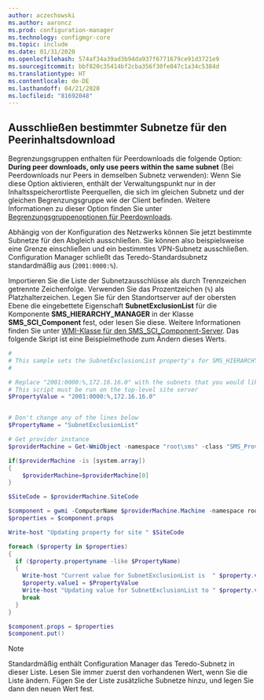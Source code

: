 ```yaml
---
author: aczechowski
ms.author: aaroncz
ms.prod: configuration-manager
ms.technology: configmgr-core
ms.topic: include
ms.date: 01/31/2020
ms.openlocfilehash: 574af34a39ad3b94da937f6771679ce91d3721e9
ms.sourcegitcommit: bbf820c35414bf2cba356f30fe047c1a34c5384d
ms.translationtype: HT
ms.contentlocale: de-DE
ms.lasthandoff: 04/21/2020
ms.locfileid: "81692048"
---
```

## <a name="exclude-certain-subnets-for-peer-content-download"></a><a name="bkmk_subnet"></a> Ausschließen bestimmter Subnetze für den Peerinhaltsdownload

<!--3555777-->

Begrenzungsgruppen enthalten für Peerdownloads die folgende Option: **During peer downloads, only use peers within the same subnet** (Bei Peerdownloads nur Peers in demselben Subnetz verwenden): Wenn Sie diese Option aktivieren, enthält der Verwaltungspunkt nur in der Inhaltsspeicherortliste Peerquellen, die sich im gleichen Subnetz und der gleichen Begrenzungsgruppe wie der Client befinden. Weitere Informationen zu dieser Option finden Sie unter [Begrenzungsgruppenoptionen für Peerdownloads](../../../../servers/deploy/configure/boundary-groups.md#bkmk_bgoptions).

Abhängig von der Konfiguration des Netzwerks können Sie jetzt bestimmte Subnetze für den Abgleich ausschließen. Sie können also beispielsweise eine Grenze einschließen und ein bestimmtes VPN-Subnetz ausschließen. Configuration Manager schließt das Teredo-Standardsubnetz standardmäßig aus (`2001:0000:%`).

Importieren Sie die Liste der Subnetzausschlüsse als durch Trennzeichen getrennte Zeichenfolge. Verwenden Sie das Prozentzeichen (`%`) als Platzhalterzeichen. Legen Sie für den Standortserver auf der obersten Ebene die eingebettete Eigenschaft **SubnetExclusionList** für die Komponente **SMS_HIERARCHY_MANAGER** in der Klasse **SMS_SCI_Component** fest, oder lesen Sie diese. Weitere Informationen finden Sie unter [WMI-Klasse für den SMS_SCI_Component-Server](../../../../../develop/reference/core/servers/configure/sms_sci_component-server-wmi-class.md). Das folgende Skript ist eine Beispielmethode zum Ändern dieses Werts.

```PowerShell
#
# This sample sets the SubnetExclusionList property's for SMS_HIERARCHY_MANAGER component for the top-level site
#

# Replace "2001:0000:%,172.16.16.0" with the subnets that you would like to exclude. It's a comma separated string.
# This script must be run on the top-level site server
$PropertyValue = "2001:0000:%,172.16.16.0"


# Don't change any of the lines below
$PropertyName = "SubnetExclusionList"

# Get provider instance
$providerMachine = Get-WmiObject -namespace "root\sms" -class "SMS_ProviderLocation"

if($providerMachine -is [system.array])
{
    $providerMachine=$providerMachine[0]
}

$SiteCode = $providerMachine.SiteCode

$component = gwmi -ComputerName $providerMachine.Machine -namespace root\sms\site_$SiteCode -query 'select comp.* from sms_sci_component comp join SMS_SCI_SiteDefinition sdef on sdef.SiteCode=comp.SiteCode where sdef.ParentSiteCode="" and comp.componentname="SMS_HIERARCHY_MANAGER"'
$properties = $component.props

Write-host "Updating property for site " $SiteCode

foreach ($property in $properties)
{
  if ($property.propertyname -like $PropertyName) 
  {
    Write-host "Current value for SubnetExclusionList is  " $property.value1
    $property.value1 = $PropertyValue
    Write-host "Updating value for SubnetExclusionList to " $property.value1
    break
  }
}

$component.props = $properties
$component.put()
```

> [!NOTE]
> Standardmäßig enthält Configuration Manager das Teredo-Subnetz in dieser Liste. Lesen Sie immer zuerst den vorhandenen Wert, wenn Sie die Liste ändern. Fügen Sie der Liste zusätzliche Subnetze hinzu, und legen Sie dann den neuen Wert fest.
